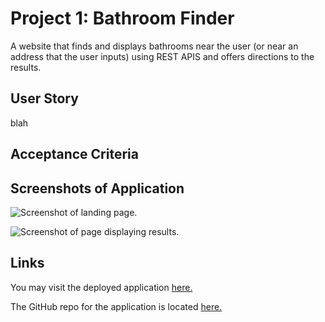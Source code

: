 # Project 1: Bathroom Finder

A website that finds and displays bathrooms near the user (or near an address that the user inputs) using REST APIS and offers directions to the results.

## User Story

blah

## Acceptance Criteria 

## Screenshots of Application

![Screenshot of landing page.]()

![Screenshot of page displaying results.]()

## Links

You may visit the deployed application [here.](https://dmoneybags.github.io/project-1-Bathroom-Finder/)

The GitHub repo for the application is located [here.](https://github.com/dmoneybags/project-1-Bathroom-Finder)